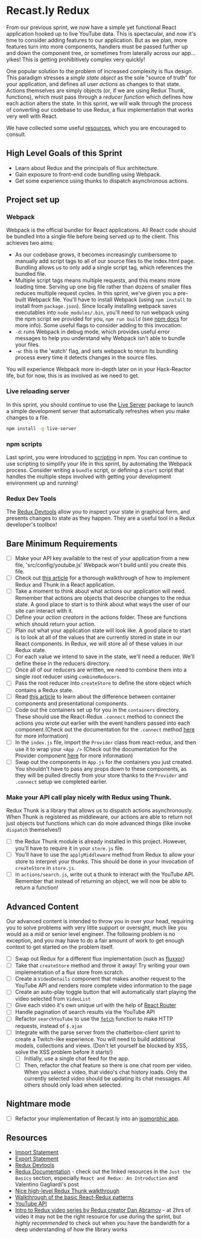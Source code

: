 # Recast.ly Redux

From our previous sprint, we now have a simple yet functional React application hooked up to live YouTube data.  This is spectacular, and now it's time to consider adding features to our application.  But as we plan, more features turn into more components, handlers must be passed further up and down the component tree, or sometimes from laterally across our app... yikes!  This is getting prohibitively complex very quickly!  

One popular solution to the problem of increased complexity is flux design.  This paradigm stresses a *single state object* as the sole "source of truth" for your application, and defines all user *actions* as changes to that state. Actions themselves are simply objects (or, if we are using Redux Thunk, functions), which must pass through a *reducer function* which defines how each action alters the state.  In this sprint, we will walk through the process of converting our codebase to use Redux, a flux implementation that works very well with React.

We have collected some useful [resources](#resources), which you are encouraged to consult.

## High Level Goals of this Sprint

* Learn about Redux and the principals of flux architecture.
* Gain exposure to front-end code bundling using Webpack.
* Get some experience using thunks to dispatch asynchronous actions.

## Project set up

### Webpack

Webpack is the official bundler for React applications.  All React code should be bundled into a single file before being served up to the client.  This achieves two aims:  
  * As our codebase grows, it becomes increasingly cumbersome to manually add script tags to all of our source files to the index.html page.  Bundling allows us to only add a single script tag, which references the bundled file.
  * Multiple script tags means multiple requests, and this means more loading time.  Serving up one big file rather than dozens of smaller files reduces multiple request cycles.
In this sprint, we've given you a pre-built Webpack file.  You'll have to install Webpack (using `npm install` to install from `package.json`). Since locally installing webpack saves executables into `node_modules/.bin`, you'll need to run webpack using the npm script we provided for you, `npm run build` (see [npm docs](https://docs.npmjs.com/misc/scripts#path) for more info). Some useful flags to consider adding to this invocation:
* `-d`: runs Webpack in debug mode, which provides useful error messages to help you understand why Webpack isn't able to bundle your files.
* `-w`: this is the 'watch' flag, and sets webpack to rerun its bundling process every time it detects changes in the source files.

You will experience Webpack more in-depth later on in your Hack-Reactor life, but for now, this is as involved as we need to get.



### Live reloading server

In this sprint, you should continue to use the [Live Server](https://github.com/tapio/live-server) package to launch a simple development server that automatically refreshes when you make changes to a file.

```bash
npm install -g live-server
```

### npm scripts

Last sprint, you were introduced to [scripting](https://docs.npmjs.com/misc/scripts) in npm.  You can continue to use scripting to simplify your life in this sprint, by automating the Webpack process.  Consider writing a `bundle` script, or defining a `start` script that handles the multiple steps involved with getting your development environment up and running!

### Redux Dev Tools

The [Redux Devtools](https://github.com/gaearon/redux-devtools) allow you to inspect your state in graphical form, and presents changes to state as they happen.  They are a useful tool in a Redux developer's toolbox!

## Bare Minimum Requirements
- [ ] Make your API key available to the rest of your application from a new file, 'src/config/youtube.js' Webpack won't build until you create this file.
- [ ] Check out [this article](https://codepen.io/stowball/post/a-dummy-s-guide-to-redux-and-thunk-in-react) for a thorough walkthrough of how to implement Redux and Thunk in a React application.
- [ ] Take a moment to think about what actions our application will need.  Remember that actions are objects that describe changes to the redux state.  A good place to start is to think about what ways the user of our site can interact with it.  
- [ ] Define your *action creators* in the actions folder. These are functions which should return your action.
- [ ] Plan out what your application state will look like.  A good place to start is to look at all of the values that are currently stored in state in our React components.  In Redux, we will store all of these values in our Redux state.
- [ ] For each value we intend to save in the state, we'll need a reducer. We'll define these in the reducers directory.
- [ ] Once all of our reducers are written, we need to combine them into a single root reducer using `combineReducers`.
- [ ] Pass the root reducer into `createStore` to define the store object which contains a Redux state.  
- [ ] Read [this article](http://redux.js.org/docs/basics/UsageWithReact.html) to learn about the difference between container components and presentational components.
- [ ] Code out the containers set up for you in the `containers` directory.  These should use the React-Redux `.connect` method to connect the actions you wrote out earlier with the event handlers passed into each component.(Check out the documentation for the `.connect` method [here](https://react-redux.js.org/) for more information)
- [ ] In the `index.js` file, import the `Provider` class from react-redux, and then use it to wrap your `<App />` (Check out the documentation for the Provider component [here](https://react-redux.js.org/) for more information)
- [ ] Swap out the components in `App.js` for the containers you just created.  You shouldn't have to pass any props down to these components, as they will be pulled directly from your store thanks to the `Provider` and `.connect` setup we completed earlier.

### Make your API call play nicely with Redux using Thunk.
Redux Thunk is a library that allows us to dispatch actions asynchronously.  When Thunk is registered as middleware, our actions are able to return not just objects but functions which can do more advanced things (like invoke `dispatch` themselves!)  
- [ ] the Redux Thunk module is already installed in this project.  However, you'll have to require it in your `store.js` file.
- [ ] You'll have to use the `applyMiddleware` method from Redux to allow your store to interpret your thunks.  This should be done in your invocation of `createStore` in `store.js`.
- [ ] in `actions/search.js`, write out a thunk to interact with the YouTube API.  Remember that instead of returning an object, we will now be able to return a function!

## Advanced Content

Our advanced content is intended to throw you in over your head, requiring you to solve problems with very little support or oversight, much like you would as a mid or senior level engineer. The following problem is no exception, and you may have to do a fair amount of work to get enough context to get started on the problem itself.

- [ ] Swap out Redux for a different flux implementation (such as [fluxxor](http://fluxxor.com/what-is-flux.html))
- [ ] Take that `createStore` method and throw it away!  Try writing your own implementation of a flux store from scratch.
- [ ] Create a `VideoDetails` component that makes another request to the YouTube API and renders more complete video information to the page
- [ ] Create an auto-play toggle button that will automatically start playing the video selected from `VideoList`
- [ ] Give each video it's own unique url with the help of [React Router](https://github.com/reactjs/react-router)
- [ ] Handle pagination of search results via the YouTube API
- [ ] Refactor `searchYouTube` to use the [`fetch`](https://developer.mozilla.org/en-US/docs/Web/API/Fetch_API) function to make HTTP requests, instead of `$.ajax`
- [ ] Integrate with the parse server from the chatterbox-client sprint to create a Twitch-like experience. You will need to build additional models, collections and views. (Don't let yourself be blocked by XSS, solve the XSS problem before it starts!)
    - [ ] Initially, use a single chat feed for the app.
    - [ ] Then, refactor the chat feature so there is one chat room per video. When you select a video, that video's chat history loads. Only the currently selected video should be updating its chat messages. All others should only load when selected.

## Nightmare mode

- [ ] Refactor your implementation of Recast.ly into an [isomorphic app](https://www.lullabot.com/articles/what-is-an-isomorphic-application).

## Resources

* [Import Statement](https://developer.mozilla.org/en-US/docs/Web/JavaScript/Reference/Statements/import)
* [Export Statement](https://developer.mozilla.org/en-US/docs/Web/JavaScript/Reference/Statements/export)
* [Redux Devtools](https://github.com/gaearon/redux-devtools)
* [Redux Documentation](https://redux.js.org) - check out the linked resources in the `Just the Basics` section, especially `React and Redux: An Introduction` and Valentino Gagliardi's post
* [Nice high-level Redux Thunk walkthrough](https://stackoverflow.com/questions/35411423/how-to-dispatch-a-redux-action-with-a-timeout/35415559#35415559)
* [Walkthrough of the basic React-Redux patterns](http://redux.js.org/docs/basics/UsageWithReact.html)
* [YouTube API](https://developers.google.com/youtube/v3/getting-started)
* [Intro to Redux video series by Redux creator Dan Abramov](https://egghead.io/series/getting-started-with-redux) - at 2hrs of video it may not be the right resource for use during the sprint, but _highly recommended_ to check out when you have the bandwidth for a deep understanding of how the library works
